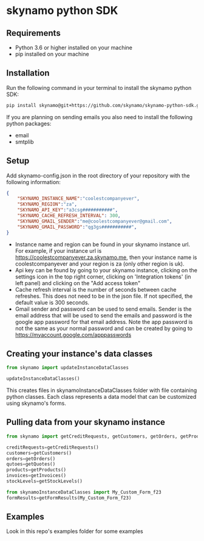 # skynamo python SDK
## Requirements
- Python 3.6 or higher installed on your machine
- pip installed on your machine

## Installation
Run the following command in your terminal to install the skynamo python SDK:
```bash
pip install skynamo@git+https://github.com/skynamo/skynamo-python-sdk.git --force-reinstall
```

If you are planning on sending emails you also need to install the following python packages:
- email
- smtplib
## Setup
Add skynamo-config.json in the root directory of your repository with the following information:
```json
{
	"SKYNAMO_INSTANCE_NAME":"coolestcompanyever",
	"SKYNAMO_REGION":"za",
	"SKYNAMO_API_KEY":"a3csg###########",
	"SKYNAMO_CACHE_REFRESH_INTERVAL": 300,
	"SKYNAMO_GMAIL_SENDER":"me@coolestcompanyever@gmail.com",
	"SKYNAMO_GMAIL_PASSWORD":"qg3gs###########",
}
```
- Instance name and region can be found in your skynamo instance url. For example, if your instance url is https://coolestcompanyever.za.skynamo.me, then your instance name is coolestcompanyever and your region is za (only other region is uk).
- Api key can be found by going to your skynamo instance, clicking on the settings icon in the top right corner, clicking on 'Integration tokens' (in left panel) and clicking on the "Add access token"
- Cache refresh interval is the number of seconds between cache refreshes. This does not need to be in the json file. If not specified, the default value is 300 seconds.
- Gmail sender and password can be used to send emails. Sender is the email address that will be used to send the emails and password is the google app password for that email address. Note the app password is not the same as your normal password and can be created by going to https://myaccount.google.com/apppasswords

## Creating your instance's data classes
```python
from skynamo import updateInstanceDataClasses

updateInstanceDataClasses()
```
This creates files in skynamoInstanceDataClasses folder with file containing python classes. Each class represents a data model that can be customized using skynamo's forms.

## Pulling data from your skynamo instance
```python
from skynamo import getCreditRequests, getCustomers, getOrders, getProducts, getQuotes, getFormResults, getInvoices, getStockLevels

creditRequests=getCreditRequests()
customers=getCustomers()
orders=getOrders()
qutoes=getQuotes()
products=getProducts()
invoices=getInvoices()
stockLevels=getStockLevels()

from skynamoInstanceDataClasses import My_Custom_Form_f23
formResults=getFormResults(My_Custom_Form_f23)
```
## Examples
Look in this repo's examples folder for some examples
